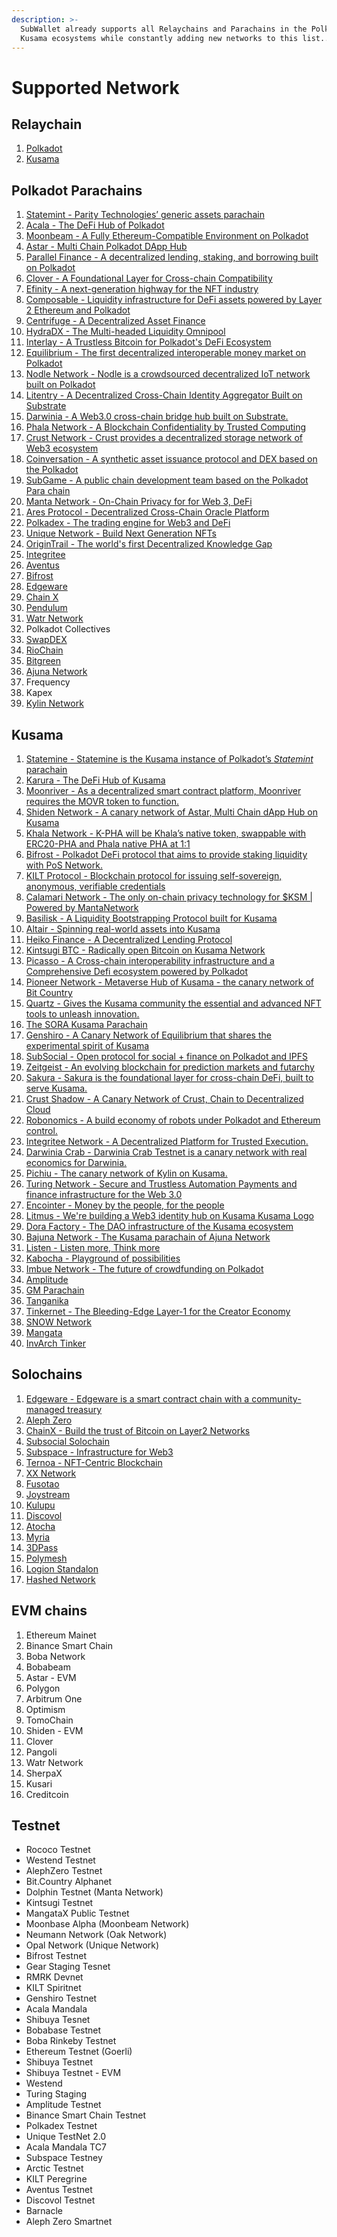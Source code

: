 ```yaml
---
description: >-
  SubWallet already supports all Relaychains and Parachains in the Polkadot and
  Kusama ecosystems while constantly adding new networks to this list....
---
```


# Supported Network

## Relaychain

1. [Polkadot](https://polkadot.io/)
2. [Kusama](https://kusama.network/)

## Polkadot Parachains

1. [Statemint - Parity Technologies’ generic assets parachain](https://polkadot.network/blog/statemint-becomes-first-common-good-parachain-on-polkadot/)
2. [Acala - The DeFi Hub of Polkadot](https://acala.network/)
3. [Moonbeam - A Fully Ethereum-Compatible Environment on Polkadot](https://moonbeam.network/)
4. [Astar - Multi Chain Polkadot DApp Hub](https://astar.network/)
5. [Parallel Finance - A decentralized lending, staking, and borrowing built on Polkadot](https://parallel.fi/)
6. [Clover - A Foundational Layer for Cross-chain Compatibility](https://clover.finance/)
7. [Efinity - A next-generation highway for the NFT industry](https://efinity.io/)
8. [Composable - Liquidity infrastructure for DeFi assets powered by Layer 2 Ethereum and Polkadot](https://www.composable.finance/)
9. [Centrifuge - A Decentralized Asset Finance](https://centrifuge.io/)
10. [HydraDX - The Multi-headed Liquidity Omnipool](https://hydradx.io/)
11. [Interlay - A Trustless Bitcoin for Polkadot's DeFi Ecosystem](https://interlay.io/)
12. [Equilibrium - The first decentralized interoperable money market on Polkadot](https://equilibrium.io/en)
13. [Nodle Network - Nodle is a crowdsourced decentralized IoT network built on Polkadot](https://www.nodle.com/)
14. [Litentry - A Decentralized Cross-Chain Identity Aggregator Built on Substrate](https://www.litentry.com/)
15. [Darwinia - A Web3.0 cross-chain bridge hub built on Substrate.](https://darwinia.network/)
16. [Phala Network - A Blockchain Confidentiality by Trusted Computing](https://phala.network/en/)
17. [Crust Network - Crust provides a decentralized storage network of Web3 ecosystem](https://crust.network/)
18. [Coinversation - A synthetic asset issuance protocol and DEX based on the Polkadot](https://www.coinversation.io/)
19. [SubGame - A public chain development team based on the Polkadot Para chain](https://www.subgame.org/#/)
20. [Manta Network - On-Chain Privacy for for Web 3, DeFi](https://www.manta.network/)
21. [Ares Protocol - Decentralized Cross-Chain Oracle Platform](https://www.aresprotocol.io/)
22. [Polkadex - The trading engine for Web3 and DeFi](https://www.polkadex.trade/)
23. [Unique Network - Build Next Generation NFTs](https://unique.network/)
24. [OriginTrail - The world's first Decentralized Knowledge Gap](https://origintrail.io/)
25. [Integritee](https://integritee.network/)
26. [Aventus](https://www.aventus.io/aventus-network-to-bring-enhanced-blockchain-offering-to-businesses-with-polkadot-parachain-slot-bid/)
27. [Bifrost](https://bifrost.finance/)
28. [Edgeware](https://www.edgeware.io/)
29. [Chain X](https://chainx.org/)
30. [Pendulum](https://pendulumchain.org/)
31. [Watr Network](https://watr.org/)
32. Polkadot Collectives
33. [SwapDEX](https://swapdex.network/)
34. [RioChain](https://riochain.io/)
35. [Bitgreen](https://bitgreen.org/wallet)
36. [Ajuna Network ](https://ajuna.io/)
37. Frequency
38. Kapex
39. [Kylin Network](https://www.kylin.network/)



## Kusama&#x20;

1. [Statemine - Statemine is the Kusama instance of Polkadot’s _Statemint_ parachain](https://polkadot.network/blog/statemine-upgrade-launches-new-phase-of-parachain-functionality/)
2. [Karura - The DeFi Hub of Kusama](https://acala.network/karura)
3. [Moonriver - As a decentralized smart contract platform, Moonriver requires the MOVR token to function.](https://moonbeam.network/networks/moonriver/)
4. [Shiden Network - A canary network of Astar, Multi Chain dApp Hub on Kusama](https://shiden.astar.network/)
5. [Khala Network - K-PHA will be Khala’s native token, swappable with ERC20-PHA and Phala native PHA at 1:1](https://phala.network/khala/)
6. [Bifrost - Polkadot DeFi protocol that aims to provide staking liquidity with PoS Network.](https://bifrost.finance/)
7. [KILT Protocol - Blockchain protocol for issuing self-sovereign, anonymous, verifiable credentials](https://www.kilt.io/)
8. [Calamari Network - The only on-chain privacy technology for $KSM | Powered by MantaNetwork](https://www.calamari.network/)
9. [Basilisk - A Liquidity Bootstrapping Protocol built for Kusama](https://bsx.fi/)
10. [Altair - Spinning real-world assets into Kusama](https://centrifuge.io/altair/)
11. [Heiko Finance - A Decentralized Lending Protocol](https://parallel.fi/)
12. [Kintsugi BTC - Radically open Bitcoin on Kusama Network](https://kintsugi.interlay.io/)
13. [Picasso - A Cross-chain interoperability infrastructure and a Comprehensive Defi ecosystem powered by Polkadot](https://www.composable.finance/)
14. [Pioneer Network - Metaverse Hub of Kusama - the canary network of Bit Country](https://bit.country/)
15. [Quartz - Gives the Kusama community the essential and advanced NFT tools to unleash innovation.](https://unique.network/quartz/)
16. [The SORA Kusama Parachain](https://sora.org/)
17. [Genshiro - A Canary Network of Equilibrium that shares the experimental spirit of Kusama](https://genshiro.equilibrium.io/en)
18. [SubSocial - Open protocol for social + finance on Polkadot and IPFS](https://subsocial.network/)
19. [Zeitgeist - An evolving blockchain for prediction markets and futarchy](https://zeitgeist.pm/)
20. [Sakura - Sakura is the foundational layer for cross-chain DeFi, built to serve Kusama.](https://clover.finance/sakura)
21. [Crust Shadow - A Canary Network of Crust, Chain to Decentralized Cloud](https://crust.network/)
22. [Robonomics - A build economy of robots under Polkadot and Ethereum control.](https://robonomics.network/)
23. [Integritee Network - A Decentralized Platform for Trusted Execution.](https://integritee.network/)
24. [Darwinia Crab - Darwinia Crab Testnet is a canary network with real economics for Darwinia.](https://crab.network/)
25. [Pichiu - The canary network of Kylin on Kusama.](https://kylin.network/)
26. [Turing Network - Secure and Trustless Automation Payments and finance infrastructure for the Web 3.0](https://oak.tech/)
27. [Encointer - Money by the people, for the people](https://encointer.org/)
28. [Litmus - We're building a Web3 identity hub on Kusama Kusama Logo](https://kusama-crowdloan.litentry.com/)
29. [Dora Factory - The DAO infrastructure of the Kusama ecosystem](https://dorafactory.org/kusama/)
30. [Bajuna Network - The Kusama parachain of Ajuna Network](https://ajuna.io/)
31. [Listen - Listen more, Think more](https://listen.io/)
32. [Kabocha - Playground of possibilities](https://www.kabocha.network/)
33. [Imbue Network - The future of crowdfunding on Polkadot](https://www.imbue.network/)
34. [Amplitude](https://pendulumchain.org/amplitude)
35. [GM Parachain](https://www.gmordie.com/)
36. [Tanganika ](https://www.datahighway.com/)
37. [Tinkernet - The Bleeding-Edge Layer-1 for the Creator Economy](https://invarch.network/tinkernet)
38. [SNOW Network](https://icenetwork.io/snow/)
39. [Mangata](https://www.mangata.finance/)
40. [InvArch Tinker](https://invarch.network/tinkernet)

## Solochains

1. [Edgeware - Edgeware is a smart contract chain with a community-managed treasury](https://edgewa.re/)
2. [Aleph Zero](https://alephzero.org/)
3. [ChainX - Build the trust of Bitcoin on Layer2 Networks](https://chainx.org/)
4. [Subsocial Solochain](https://subsocial.network/)
5. [Subspace - Infrastructure for Web3](https://subspace.network/)
6. [Ternoa - NFT-Centric Blockchain](https://www.ternoa.com/)
7. [XX Network ](https://xx.network/)
8. [Fusotao](https://www.fusotao.org/#/)
9. [Joystream](https://www.joystream.org/)
10. [Kulupu](https://kulupu.network/)
11. [Discovol](https://discovol.org/)
12. [Atocha](https://atocha.io/)
13. [Myria](https://myria.com/)
14. [3DPass](https://3dpass.org/)
15. [Polymesh](https://polymesh.network/blog/what-is-polyx-used-for-on-polymesh)
16. [Logion Standalon](https://logion.network/)
17. [Hashed Network](https://hashed.network/)



## EVM chains

1. Ethereum Mainet
2. Binance Smart Chain
3. Boba Network
4. Bobabeam
5. Astar - EVM
6. Polygon
7. Arbitrum One
8. Optimism&#x20;
9. TomoChain
10. Shiden - EVM
11. Clover
12. Pangoli
13. Watr Network
14. SherpaX
15. Kusari
16. Creditcoin

## Testnet

* Rococo Testnet
* Westend Testnet
* AlephZero Testnet
* Bit.Country Alphanet
* Dolphin Testnet (Manta Network)
* Kintsugi Testnet
* MangataX Public Testnet
* Moonbase Alpha (Moonbeam Network)
* Neumann Network (Oak Network)
* Opal Network (Unique Network)
* Bifrost Testnet
* Gear Staging Tesnet
* RMRK Devnet
* KILT Spiritnet
* Genshiro Testnet
* Acala Mandala
* Shibuya Tesnet
* Bobabase Testnet
* Boba Rinkeby Testnet
* Ethereum Testnet (Goerli)
* Shibuya Testnet
* Shibuya Testnet - EVM
* Westend
* Turing Staging
* Amplitude Testnet
* Binance Smart Chain Testnet
* Polkadex Testnet&#x20;
* Unique TestNet 2.0
* Acala Mandala TC7
* Subspace Testney
* Arctic Testnet
* KILT Peregrine
* Aventus Testnet
* Discovol Testnet
* Barnacle
* Aleph Zero Smartnet
